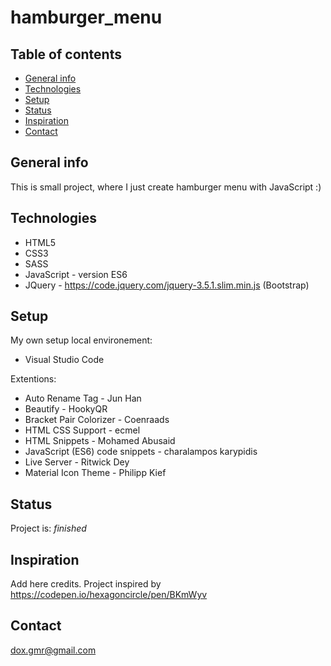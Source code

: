 # hamburger_menu

## Table of contents
* [General info](#general-info)
* [Technologies](#technologies)
* [Setup](#setup)
* [Status](#status)
* [Inspiration](#inspiration)
* [Contact](#contact)

## General info
This is small project, where I just create hamburger menu with JavaScript :)

## Technologies
* HTML5
* CSS3
* SASS
* JavaScript - version ES6
* JQuery - https://code.jquery.com/jquery-3.5.1.slim.min.js (Bootstrap) 

## Setup
My own setup local environement:

* Visual Studio Code

Extentions:

  * Auto Rename Tag - Jun Han
  * Beautify - HookyQR
  * Bracket Pair Colorizer - Coenraads
  * HTML CSS Support - ecmel
  * HTML Snippets - Mohamed Abusaid
  * JavaScript (ES6) code snippets - charalampos karypidis
  * Live Server - Ritwick Dey
  * Material Icon Theme - Philipp Kief


## Status
Project is: _finished_

## Inspiration
Add here credits. Project inspired by https://codepen.io/hexagoncircle/pen/BKmWyv

## Contact
dox.gmr@gmail.com
